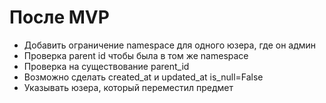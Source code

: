 

# После MVP
- Добавить ограничение namespace для одного юзера, где он админ
- Проверка parent id чтобы была в том же namespace
- Проверка на существование parent_id
- Возможно сделать created_at и updated_at is_null=False
- Указывать юзера, который переместил предмет